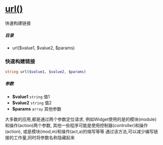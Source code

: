 [url()](http://twinh.github.com/widget/api/url)
===============================================

快速构建链接

##### 目录
* url($value1, $value2, $params)

### 快速构建链接
```php
string url($value1, $value2, $params)
```

##### 参数
* **$value1** `string` 值1
* **$value2** `string` 值2
* **$params** `array` 其他参数


大多数的应用,都是通过两个参数定位请求,
例如Widget使用的是的模块(module)和操作(action)两个参数,
其他一些程序可能是使用控制器(controller)和操作(action),
或是模块(mod,m)和操作(act,a)的缩写等等
通过该方法,可以减少编写链接的工作量,同时将参数名称隐藏起来
